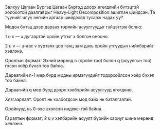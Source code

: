 Залхуу Цагаан Бүргэд
Цагаан Бүргэд доорх өгөгдлийн бүтэцтэй холбоотой даалгаврыг Heavy-Light Decomposition ашиглан шийдсэн. Та түүнийг илүү энгийн аргаар шийдэхэд тусалж чадах уу?

Модон бүтэц дээр дараах төрлийн асуулгуудыг гүйцэтгэж болно:

1 u x — u дугаартай оройн утгыг x болгон онооно.

2 u v — u-аас v хүртэлх цор ганц зам дахь оройн утгуудын нийлбэрийг хэвлэнэ.

 Оролтын формат:
Эхний мөрөнд n (оройн тоо) болон q (асуулгын тоо) гэсэн хоёр бүхэл тоо байна.

Дараагийн n-1 мөр бүрд модны ирмэгүүдийг тодорхойлсон хоёр бүхэл тоо байна.

Дараагийн q мөр бүрд дээрх хэлбэрийн асуулгууд өгөгдөнө.

 Хязгаарлалт:
Оролт нь холбогдсон мод байх нь баталгаатай.

Оройнууд нь 0-ээс эхэлсэн индекс-тэй байна.

 Гаралтын формат:
2 u v хэлбэрийн асуулт бүрийн хариуг шинэ мөрөнд хэвлэнэ.